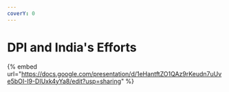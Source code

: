 ```yaml
---
coverY: 0
---
```


# DPI and India's Efforts



{% embed url="https://docs.google.com/presentation/d/1eHantftZO1QAz9rKeudn7uUve5bOI-I9-DIUxk4yYa8/edit?usp=sharing" %}
